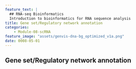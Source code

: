 ```yaml
---
feature_text: |
  ## RNA-seq Bioinformatics
  Introduction to bioinformatics for RNA sequence analysis
title: Gene set/Regulatory network annotation
categories:
    - Module-08-scRNA
feature_image: "assets/genvis-dna-bg_optimized_v1a.png"
date: 0008-05-01
---
```


## Gene set/Regulatory network annotation

